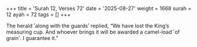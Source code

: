 +++
title = 'Surah 12, Verses 72'
date = '2025-08-27'
weight = 1668
surah = 12
ayah = 72
tags = []
+++

The herald ˹along with the guards˺ replied, “We have lost the King’s measuring cup. And whoever brings it will be awarded a camel-load ˹of grain˺. I guarantee it.”